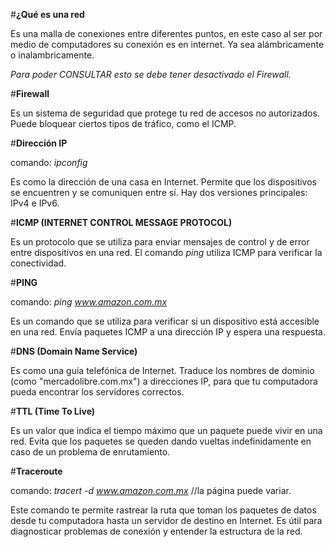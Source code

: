 #**¿Qué es una red**

Es una malla de conexiones entre diferentes puntos, en este caso al ser por medio de computadores su conexión es en internet. Ya sea alámbricamente o inalambricamente. 

*Para poder CONSULTAR esto se debe tener desactivado el Firewall.*

#**Firewall**

Es un sistema de seguridad que protege tu red de accesos no autorizados. Puede bloquear ciertos tipos de tráfico, como el ICMP.

#**Dirección IP**

comando: *ipconfig*

Es como la dirección de una casa en Internet. Permite que los dispositivos se encuentren y se comuniquen entre sí. Hay dos versiones principales: IPv4 e IPv6.

#**ICMP (INTERNET CONTROL MESSAGE PROTOCOL)**

Es un protocolo que se utiliza para enviar mensajes de control y de error entre dispositivos en una red. El comando *ping* utiliza ICMP para verificar la conectividad.

#**PING**

comando: *ping www.amazon.com.mx*

Es un comando que se utiliza para verificar si un dispositivo está accesible en una red. Envía paquetes ICMP a una dirección IP y espera una respuesta.

#**DNS (Domain Name Service)**

Es como una guía telefónica de Internet. Traduce los nombres de dominio (como "mercadolibre.com.mx") a direcciones IP, para que tu computadora pueda encontrar los servidores correctos.

#**TTL (Time To Live)**

Es un valor que indica el tiempo máximo que un paquete puede vivir en una red. Evita que los paquetes se queden dando vueltas indefinidamente en caso de un problema de enrutamiento.

#**Traceroute**

comando: *tracert -d www.amazon.com.mx* 
//la página puede variar.

Este comando te permite rastrear la ruta que toman los paquetes de datos desde tu computadora hasta un servidor de destino en Internet. Es útil para diagnosticar problemas de conexión y entender la estructura de la red.

